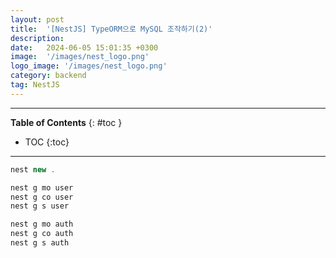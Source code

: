 ```yaml
---
layout: post
title:  '[NestJS] TypeORM으로 MySQL 조작하기(2)'
description: 
date:   2024-06-05 15:01:35 +0300
image:  '/images/nest_logo.png'
logo_image: '/images/nest_logo.png'
category: backend
tag: NestJS
---
```


---
**Table of Contents**
{: #toc }
*  TOC
{:toc}

---


```js
nest new .
```

```js
nest g mo user
nest g co user
nest g s user
```

```js
nest g mo auth
nest g co auth
nest g s auth
```
